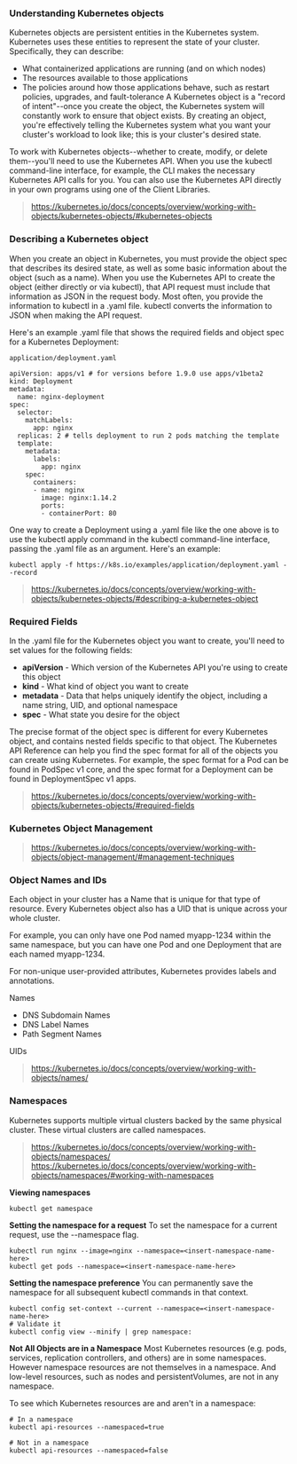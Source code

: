 ### Understanding Kubernetes objects
Kubernetes objects are persistent entities in the Kubernetes system. Kubernetes uses these entities to represent the state of your cluster. Specifically, they can describe:

- What containerized applications are running (and on which nodes)
- The resources available to those applications
- The policies around how those applications behave, such as restart policies, upgrades, and fault-tolerance
A Kubernetes object is a "record of intent"--once you create the object, the Kubernetes system will constantly work to ensure that object exists. By creating an object, you're effectively telling the Kubernetes system what you want your cluster's workload to look like; this is your cluster's desired state.

To work with Kubernetes objects--whether to create, modify, or delete them--you'll need to use the Kubernetes API. When you use the kubectl command-line interface, for example, the CLI makes the necessary Kubernetes API calls for you. You can also use the Kubernetes API directly in your own programs using one of the Client Libraries.

> https://kubernetes.io/docs/concepts/overview/working-with-objects/kubernetes-objects/#kubernetes-objects

### Describing a Kubernetes object
When you create an object in Kubernetes, you must provide the object spec that describes its desired state, as well as some basic information about the object (such as a name). When you use the Kubernetes API to create the object (either directly or via kubectl), that API request must include that information as JSON in the request body. Most often, you provide the information to kubectl in a .yaml file. kubectl converts the information to JSON when making the API request.

Here's an example .yaml file that shows the required fields and object spec for a Kubernetes Deployment:

```
application/deployment.yaml 

apiVersion: apps/v1 # for versions before 1.9.0 use apps/v1beta2
kind: Deployment
metadata:
  name: nginx-deployment
spec:
  selector:
    matchLabels:
      app: nginx
  replicas: 2 # tells deployment to run 2 pods matching the template
  template:
    metadata:
      labels:
        app: nginx
    spec:
      containers:
      - name: nginx
        image: nginx:1.14.2
        ports:
        - containerPort: 80
```

One way to create a Deployment using a .yaml file like the one above is to use the kubectl apply command in the kubectl command-line interface, passing the .yaml file as an argument. Here's an example:

```
kubectl apply -f https://k8s.io/examples/application/deployment.yaml --record
```

> https://kubernetes.io/docs/concepts/overview/working-with-objects/kubernetes-objects/#describing-a-kubernetes-object

### Required Fields
In the .yaml file for the Kubernetes object you want to create, you'll need to set values for the following fields:

- **apiVersion** - Which version of the Kubernetes API you're using to create this object
- **kind** - What kind of object you want to create
- **metadata** - Data that helps uniquely identify the object, including a name string, UID, and optional namespace
- **spec** - What state you desire for the object

The precise format of the object spec is different for every Kubernetes object, and contains nested fields specific to that object. The Kubernetes API Reference can help you find the spec format for all of the objects you can create using Kubernetes. For example, the spec format for a Pod can be found in PodSpec v1 core, and the spec format for a Deployment can be found in DeploymentSpec v1 apps.

> https://kubernetes.io/docs/concepts/overview/working-with-objects/kubernetes-objects/#required-fields

### Kubernetes Object Management

> https://kubernetes.io/docs/concepts/overview/working-with-objects/object-management/#management-techniques

### Object Names and IDs
Each object in your cluster has a Name that is unique for that type of resource. Every Kubernetes object also has a UID that is unique across your whole cluster.

For example, you can only have one Pod named myapp-1234 within the same namespace, but you can have one Pod and one Deployment that are each named myapp-1234.

For non-unique user-provided attributes, Kubernetes provides labels and annotations.

Names
- DNS Subdomain Names
- DNS Label Names
- Path Segment Names

UIDs

> https://kubernetes.io/docs/concepts/overview/working-with-objects/names/

### Namespaces
Kubernetes supports multiple virtual clusters backed by the same physical cluster. These virtual clusters are called namespaces.

> https://kubernetes.io/docs/concepts/overview/working-with-objects/namespaces/
> https://kubernetes.io/docs/concepts/overview/working-with-objects/namespaces/#working-with-namespaces

**Viewing namespaces**
```
kubectl get namespace
```
**Setting the namespace for a request**
To set the namespace for a current request, use the --namespace flag.
```
kubectl run nginx --image=nginx --namespace=<insert-namespace-name-here>
kubectl get pods --namespace=<insert-namespace-name-here>
```
**Setting the namespace preference**
You can permanently save the namespace for all subsequent kubectl commands in that context.
```
kubectl config set-context --current --namespace=<insert-namespace-name-here>
# Validate it
kubectl config view --minify | grep namespace:
```

**Not All Objects are in a Namespace**
Most Kubernetes resources (e.g. pods, services, replication controllers, and others) are in some namespaces. However namespace resources are not themselves in a namespace. And low-level resources, such as nodes and persistentVolumes, are not in any namespace.

To see which Kubernetes resources are and aren't in a namespace:
```
# In a namespace
kubectl api-resources --namespaced=true

# Not in a namespace
kubectl api-resources --namespaced=false
```

